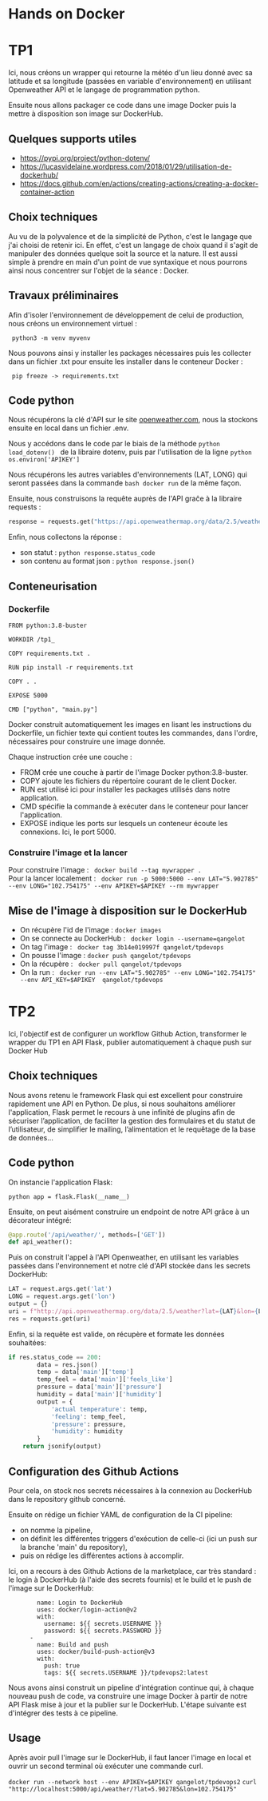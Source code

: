 # Hands on Docker

# TP1

Ici, nous créons un wrapper qui retourne la météo d'un lieu donné avec sa latitude et sa longitude (passées en variable d'environnement) en utilisant Openweather API et le langage de programmation python.

Ensuite nous allons packager ce code dans une image Docker puis la mettre à disposition son image sur DockerHub.

## Quelques supports utiles 

- https://pypi.org/project/python-dotenv/ 
- https://lucasvidelaine.wordpress.com/2018/01/29/utilisation-de-dockerhub/
- https://docs.github.com/en/actions/creating-actions/creating-a-docker-container-action

## Choix techniques

Au vu de la polyvalence et de la simplicité de Python, c'est le langage que j'ai choisi de retenir ici. En effet, c'est un langage de choix quand il s'agit de manipuler des données quelque soit la source et la nature. Il est aussi simple à prendre en main d'un point de vue syntaxique et nous pourrons ainsi nous concentrer sur l'objet de la séance : Docker. 


## Travaux préliminaires 

Afin d'isoler l'environnement de développement de celui de production, nous créons un environnement virtuel : 

``` python3 -m venv myvenv```

Nous pouvons ainsi y installer les packages nécessaires puis les collecter dans un fichier .txt pour ensuite les installer dans le conteneur Docker :

``` pip freeze -> requirements.txt```

## Code python

Nous récupérons la clé d'API sur le site [openweather.com](https://openweathermap.org/), nous la stockons ensuite en local dans un fichier .env.

Nous y accédons dans le code par le biais de la méthode ```python load_dotenv() ``` de la libraire dotenv, puis par l'utilisation de la ligne ```python os.environ['APIKEY'] ```

Nous récupérons les autres variables d'environnements (LAT, LONG) qui seront passées dans la commande ```bash docker run``` de la même façon.

Ensuite, nous construisons la requête auprès de l'API graĉe à la libraire requests :
```python 
response = requests.get("https://api.openweathermap.org/data/2.5/weather?lat=" + LAT + "&lon=" + LONG + "&appid=" + APIKEY + "&units=metric") 
```

Enfin, nous collectons la réponse : 
- son statut : ```python response.status_code ```
- son contenu au format json : ```python response.json() ```

## Conteneurisation 

### Dockerfile 

```
FROM python:3.8-buster

WORKDIR /tp1_

COPY requirements.txt .

RUN pip install -r requirements.txt

COPY . .

EXPOSE 5000

CMD ["python", "main.py"]
```

Docker construit automatiquement les images en lisant les instructions du Dockerfile, un fichier texte qui contient toutes les commandes, dans l'ordre, nécessaires pour construire une image donnée.

Chaque instruction crée une couche :

- FROM crée une couche à partir de l'image Docker python:3.8-buster.
- COPY ajoute les fichiers du répertoire courant de le client Docker.
- RUN est utilisé ici pour installer les packages utilisés dans notre application.
- CMD spécifie la commande à exécuter dans le conteneur pour lancer l'application.
- EXPOSE indique les ports sur lesquels un conteneur écoute les connexions. Ici, le port 5000.

### Construire l'image et la lancer

Pour construire l'image : ``` docker build --tag mywrapper .``` <br>
Pour la lancer localement : ``` docker run -p 5000:5000 --env LAT="5.902785" --env LONG="102.754175" --env APIKEY=$APIKEY --rm mywrapper```

## Mise de l'image à disposition sur le DockerHub

- On récupère l'id de l'image : ``` docker images ```
- On se connecte au DockerHub : ``` docker login --username=qangelot```
- On tag l'image : ``` docker tag 3b14e019997f qangelot/tpdevops```
- On pousse l'image : ``` docker push qangelot/tpdevops ```
- On la récupère : ``` docker pull qangelot/tpdevops```
- On la run : ``` docker run --env LAT="5.902785" --env LONG="102.754175" --env API_KEY=$APIKEY  qangelot/tpdevops```

# TP2

Ici, l'objectif est de configurer un workflow Github Action, transformer le wrapper du TP1 en API Flask, publier automatiquement à chaque push sur Docker Hub

## Choix techniques

Nous avons retenu le framework Flask qui est excellent pour construire rapidement une API en Python. De plus, si nous souhaitons améliorer l'application, Flask permet le recours à une infinité de plugins afin de sécuriser l’application, de faciliter la gestion des formulaires et du statut de l’utilisateur, de simplifier le mailing, l’alimentation et le requêtage de la base de données… 

## Code python

On instancie l'application Flask:

```python app = flask.Flask(__name__) ```

Ensuite, on peut aisément construire un endpoint de notre API grâce à un décorateur intégré:

```python 
@app.route('/api/weather/', methods=['GET'])
def api_weather():
```

Puis on construit l'appel à l'API Openweather, en utilisant les variables passées dans l'environnement et notre clé d'API stockée dans les secrets DockerHub:
```python
LAT = request.args.get('lat')
LONG = request.args.get('lon')  
output = {}
uri = f"http://api.openweathermap.org/data/2.5/weather?lat={LAT}&lon={LONG}&appid={app.config['APIKEY']}&units=metric"
res = requests.get(uri)
```
Enfin, si la requête est valide, on récupère et formate les données souhaitées:

```python
if res.status_code == 200:
        data = res.json()
        temp = data['main']['temp']
        temp_feel = data['main']['feels_like']
        pressure = data['main']['pressure']
        humidity = data['main']['humidity']
        output = {
            'actual temperature': temp,
            'feeling': temp_feel,
            'pressure': pressure,
            'humidity': humidity            
        }
    return jsonify(output)
```

## Configuration des Github Actions

Pour cela, on stock nos secrets nécessaires à la connexion au DockerHub dans le repository github concerné.

Ensuite on rédige un fichier YAML de configuration de la CI pipeline:
- on nomme la pipeline,
- on définit les différentes triggers d'exécution de celle-ci (ici un push sur la branche 'main' du repository),
- puis on rédige les différentes actions à accomplir.

Ici, on a recours à des Github Actions de la marketplace, car très standard : le login à DockerHub (à l'aide des secrets fournis) et le build et le push de l'image sur le DockerHub:

```   -
        name: Login to DockerHub
        uses: docker/login-action@v2
        with:
          username: ${{ secrets.USERNAME }}
          password: ${{ secrets.PASSWORD }}
      -
        name: Build and push
        uses: docker/build-push-action@v3
        with:
          push: true
          tags: ${{ secrets.USERNAME }}/tpdevops2:latest 
```

Nous avons ainsi construit un pipeline d'intégration continue qui, à chaque nouveau push de code, va construire une image Docker à partir de notre API Flask mise à jour et la publier sur le DockerHub. L'étape suivante est d'intégrer des tests à ce pipeline.

## Usage

Après avoir pull l'image sur le DockerHub, il faut lancer l'image en local et ouvrir un second terminal où exécuter une commande curl.

```docker run --network host --env APIKEY=$APIKEY qangelot/tpdevops2```
```curl "http://localhost:5000/api/weather/?lat=5.902785&lon=102.754175"```



